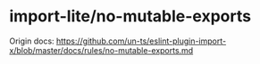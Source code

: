 # import-lite/no-mutable-exports

Origin docs: https://github.com/un-ts/eslint-plugin-import-x/blob/master/docs/rules/no-mutable-exports.md
